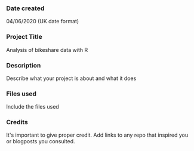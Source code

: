 ### Date created
04/06/2020 (UK date format)

### Project Title
Analysis of bikeshare data with R

### Description
Describe what your project is about and what it does

### Files used
Include the files used

### Credits
It's important to give proper credit. Add links to any repo that inspired you or blogposts you consulted.

